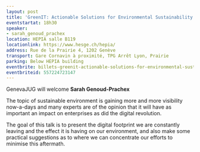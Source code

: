 ```yaml
---
layout: post
title: 'GreenIT: Actionable Solutions for Environmental Sustainability'
eventstartat: 18h30
speaker:
- sarah_genoud_prachex
location: HEPIA salle B119
locationlink: https://www.hesge.ch/hepia/
address: Rue de la Prairie 4, 1202 Genève
transport: Gare Cornavin à proximité, TPG Arrêt Lyon, Prairie
parking: Below HEPIA building
eventbrite: billets-greenit-actionable-solutions-for-environmental-sustainability-
eventbriteid: 557224723147
---
```


GenevaJUG will welcome **Sarah Genoud-Prachex** 

The topic of sustainable environment is gaining more and more visibility now-a-days and many experts are of the opinion that it will have as important an impact on enterprises as did the digital revolution. 

The goal of this talk is to present the digital footprint we are constantly leaving and the effect it is having on our environment, and also make some practical suggestions as to where we can concentrate our efforts to minimise this aftermath.
